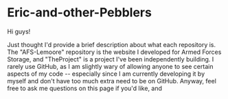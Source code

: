 Eric-and-other-Pebblers
=======================

Hi guys!

Just thought I'd provide a brief description about what each repository is. The "AFS-Lemoore" repository is the website
I developed for Armed Forces Storage, and "TheProject" is a project I've been independently building. I rarely use 
GitHub, as I am slightly wary of allowing anyone to see certain aspects of my code -- especially since I am currently 
developing it by myself and don't have too much extra need to be on GitHub. Anyway, feel free to ask me questions on this
page if you'd like, and 
